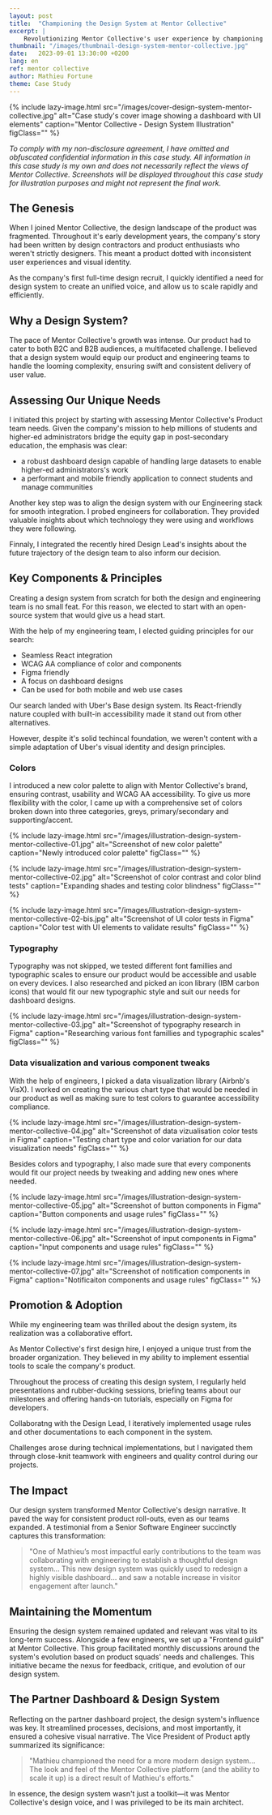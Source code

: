 ```yaml
---
layout: post
title:  "Championing the Design System at Mentor Collective"
excerpt: |
    Revolutionizing Mentor Collective's user experience by championing a cohesive design system, streamlining B2C & B2B product deliveries with visual and functional consistency.
thumbnail: "/images/thumbnail-design-system-mentor-collective.jpg"
date:   2023-09-01 13:30:00 +0200
lang: en
ref: mentor collective
author: Mathieu Fortune
theme: Case Study
---
```


{% include lazy-image.html src="/images/cover-design-system-mentor-collective.jpg" alt="Case study's cover image showing a dashboard with UI elements" caption="Mentor Collective - Design System Illustration" figClass="" %}

*To comply with my non-disclosure agreement, I have omitted and obfuscated confidential information in this case study. All information in this case study is my own and does not necessarily reflect the views of Mentor Collective. Screenshots will be displayed throughout this case study for illustration purposes and might not represent the final work.*

## The Genesis

When I joined Mentor Collective, the design landscape of the product was fragmented. Throughout it's early development years, the company's story had been written by design contractors and product enthusiasts who weren't strictly designers. This meant a product dotted with inconsistent user experiences and visual identity. 

As the company's first full-time design recruit, I quickly identified a need for design system to create an unified voice, and allow us to scale rapidly and efficiently.

## Why a Design System?
The pace of Mentor Collective's growth was intense. Our product had to cater to both B2C and B2B audiences, a multifaceted challenge. 
I believed that a design system would equip our product and engineering teams to handle the looming complexity, ensuring swift and consistent delivery of user value.

## Assessing Our Unique Needs
I initiated this project by starting with assessing Mentor Collective's Product team needs. Given the company's mission to help millions of students and higher-ed administrators bridge the equity gap in post-secondary education, the emphasis was clear: 
- a robust dashboard design capable of handling large datasets to enable higher-ed administrators's work
- a performant and mobile friendly application to connect students and manage communities

Another key step was to align the design system with our Engineering stack for smooth integration.
I probed engineers for collaboration. They provided valuable insights about which technology they were using and workflows they were following.

Finnaly, I integrated the recently hired Design Lead's insights about the future trajectory of the design team to also inform our decision.

## Key Components & Principles
Creating a design system from scratch for both the design and engineering team is no small feat. For this reason, we elected to start with an open-source system that would give us a head start.

With the help of my engineering team, I elected guiding principles for our search:
- Seamless React integration
- WCAG AA compliance of color and components
- Figma friendly 
- A focus on dashboard designs
- Can be used for both mobile and web use cases

Our search landed with Uber's Base design system. Its React-friendly nature coupled with built-in accessibility  made it stand out from other alternatives. 

However, despite it's solid techincal foundation, we weren't content with a simple adaptation of Uber's visual identity and design principles. 

### Colors
I introduced a new color palette to align with Mentor Collective's brand, ensuring contrast, usability and WCAG AA accessibility.
To give us more flexibility with the color, I came up with a comprehensive set of colors broken down into three categories, greys, primary/secondary and supporting/accent.

{% include lazy-image.html src="/images/illustration-design-system-mentor-collective-01.jpg" alt="Screenshot of new color palette" caption="Newly introduced color palette" figClass="" %}

{% include lazy-image.html src="/images/illustration-design-system-mentor-collective-02.jpg" alt="Screenshot of color contrast and color blind tests" caption="Expanding shades and testing color blindness" figClass="" %}

{% include lazy-image.html src="/images/illustration-design-system-mentor-collective-02-bis.jpg" alt="Screenshot of UI color tests in Figma" caption="Color test with UI elements to validate results" figClass="" %}


### Typography
Typography was not skipped, we tested different font famillies and typographic scales to ensure our product would be accessible and usable on every devices. I also researched and picked an icon library (IBM carbon icons) that would fit our new typographic style and suit our needs for dashboard designs.

{% include lazy-image.html src="/images/illustration-design-system-mentor-collective-03.jpg" alt="Screenshot of typography research in Figma" caption="Researching various font famillies and typographic scales" figClass="" %}

### Data visualization and various component tweaks
With the help of engineers, I picked a data visualization library (Airbnb's VisX). I worked on creating the various chart type that would be needed in our product as well as making sure to test colors to guarantee accessibility compliance.

{% include lazy-image.html src="/images/illustration-design-system-mentor-collective-04.jpg" alt="Screenshot of data vizualisation color tests in Figma" caption="Testing chart type and color variation for our data visualization needs" figClass="" %}

Besides colors and typography, I also made sure that every components would fit our project needs by tweaking and adding new ones where needed. 

{% include lazy-image.html src="/images/illustration-design-system-mentor-collective-05.jpg" alt="Screenshot of button components in Figma" caption="Button components and usage rules" figClass="" %}

{% include lazy-image.html src="/images/illustration-design-system-mentor-collective-06.jpg" alt="Screenshot of input components in Figma" caption="Input components and usage rules" figClass="" %}

{% include lazy-image.html src="/images/illustration-design-system-mentor-collective-07.jpg" alt="Screenshot of notification components in Figma" caption="Notificaiton components and usage rules" figClass="" %}

## Promotion & Adoption
While my engineering team was thrilled about the design system, its realization was a collaborative effort. 

As Mentor Collective's first design hire, I enjoyed a unique trust from the broader organization. They believed in my ability to implement essential tools to scale the company's product. 

Throughout the process of creating this design system, I regularly held presentations and rubber-ducking sessions, briefing teams about our milestones and offering hands-on tutorials, especially on Figma for developers. 

Collaboratng with the Design Lead, I iteratively implemented usage rules and other documentations to each component in the system.

Challenges arose during technical implementations, but I navigated them through close-knit teamwork with engineers and quality control during our projects.

## The Impact
Our design system transformed Mentor Collective's design narrative. It paved the way for consistent product roll-outs, even as our teams expanded. A testimonial from a Senior Software Engineer succinctly captures this transformation:

> "One of Mathieu’s most impactful early contributions to the team was collaborating with engineering to establish a thoughtful design system... This new design system was quickly used to redesign a highly visible dashboard... and saw a notable increase in visitor engagement after launch."

## Maintaining the Momentum
Ensuring the design system remained updated and relevant was vital to its long-term success. Alongside a few engineers, we set up a "Frontend guild" at Mentor Collective. This group facilitated monthly discussions around the system's evolution based on product squads' needs and challenges. This initiative became the nexus for feedback, critique, and evolution of our design system.

## The Partner Dashboard & Design System
Reflecting on the partner dashboard project, the design system's influence was key. It streamlined processes, decisions, and most importantly, it ensured a cohesive visual narrative. The Vice President of Product aptly summarized its significance:

> "Mathieu championed the need for a more modern design system... The look and feel of the Mentor Collective platform (and the ability to scale it up) is a direct result of Mathieu's efforts."

In essence, the design system wasn't just a toolkit—it was Mentor Collective's design voice, and I was privileged to be its main architect.
